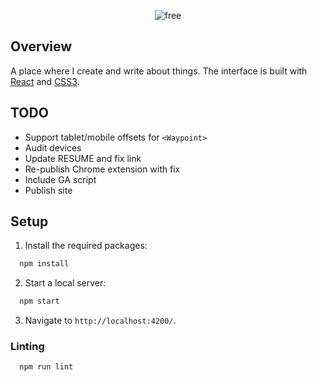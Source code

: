 <p align="center">
  <img alt="free" src="https://user-images.githubusercontent.com/16131737/38890565-a338c8e4-4236-11e8-955a-a0f3170246a6.png" />
</p>

## Overview
A place where I create and write about things. The interface is built with [React](https://reactjs.org) and [CSS3](https://developer.mozilla.org/en-US/docs/Web/CSS/CSS3).

## TODO 
+ Support tablet/mobile offsets for `<Waypoint>`
+ Audit devices
+ Update RESUME and fix link
+ Re-publish Chrome extension with fix
+ Include GA script
+ Publish site

## Setup
1. Install the required packages:
```javascript
  npm install
```
2. Start a local server:
```javascript
  npm start 
```
3. Navigate to `http://localhost:4200/`.

### Linting
```javascript
  npm run lint
```
